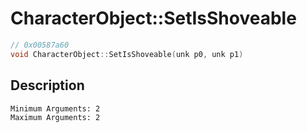 # CharacterObject::SetIsShoveable
```c
// 0x00587a60
void CharacterObject::SetIsShoveable(unk p0, unk p1)
```
## Description
```
Minimum Arguments: 2
Maximum Arguments: 2
```
